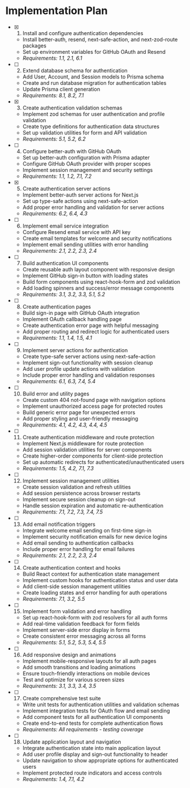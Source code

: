 # Implementation Plan

- [x] 1. Install and configure authentication dependencies

  - Install better-auth, resend, next-safe-action, and next-zod-route packages
  - Set up environment variables for GitHub OAuth and Resend
  - _Requirements: 1.1, 2.1, 6.1_

- [ ] 2. Extend database schema for authentication

  - Add User, Account, and Session models to Prisma schema
  - Create and run database migration for authentication tables
  - Update Prisma client generation
  - _Requirements: 8.1, 8.2, 7.1_

- [x] 3. Create authentication validation schemas

  - Implement zod schemas for user authentication and profile validation
  - Create type definitions for authentication data structures
  - Set up validation utilities for form and API validation
  - _Requirements: 5.1, 5.2, 6.2_

- [ ] 4. Configure better-auth with GitHub OAuth

  - Set up better-auth configuration with Prisma adapter
  - Configure GitHub OAuth provider with proper scopes
  - Implement session management and security settings
  - _Requirements: 1.1, 1.2, 7.1, 7.2_

- [x] 5. Create authentication server actions

  - Implement better-auth server actions for Next.js
  - Set up type-safe actions using next-safe-action
  - Add proper error handling and validation for server actions
  - _Requirements: 6.2, 6.4, 4.3_

- [ ] 6. Implement email service integration

  - Configure Resend email service with API key
  - Create email templates for welcome and security notifications
  - Implement email sending utilities with error handling
  - _Requirements: 2.1, 2.2, 2.3, 2.4_

- [ ] 7. Build authentication UI components

  - Create reusable auth layout component with responsive design
  - Implement GitHub sign-in button with loading states
  - Build form components using react-hook-form and zod validation
  - Add loading spinners and success/error message components
  - _Requirements: 3.1, 3.2, 3.3, 5.1, 5.2_

- [ ] 8. Create authentication pages

  - Build sign-in page with GitHub OAuth integration
  - Implement OAuth callback handling page
  - Create authentication error page with helpful messaging
  - Add proper routing and redirect logic for authenticated users
  - _Requirements: 1.1, 1.4, 1.5, 4.1_

- [ ] 9. Implement server actions for authentication

  - Create type-safe server actions using next-safe-action
  - Implement sign-out functionality with session cleanup
  - Add user profile update actions with validation
  - Include proper error handling and validation responses
  - _Requirements: 6.1, 6.3, 7.4, 5.4_

- [ ] 10. Build error and utility pages

  - Create custom 404 not-found page with navigation options
  - Implement unauthorized access page for protected routes
  - Build generic error page for unexpected errors
  - Add proper styling and user-friendly messaging
  - _Requirements: 4.1, 4.2, 4.3, 4.4, 4.5_

- [ ] 11. Create authentication middleware and route protection

  - Implement Next.js middleware for route protection
  - Add session validation utilities for server components
  - Create higher-order components for client-side protection
  - Set up automatic redirects for authenticated/unauthenticated users
  - _Requirements: 1.5, 4.2, 7.1, 7.3_

- [ ] 12. Implement session management utilities

  - Create session validation and refresh utilities
  - Add session persistence across browser restarts
  - Implement secure session cleanup on sign-out
  - Handle session expiration and automatic re-authentication
  - _Requirements: 7.1, 7.2, 7.3, 7.4, 7.5_

- [ ] 13. Add email notification triggers

  - Integrate welcome email sending on first-time sign-in
  - Implement security notification emails for new device logins
  - Add email sending to authentication callbacks
  - Include proper error handling for email failures
  - _Requirements: 2.1, 2.2, 2.3, 2.4_

- [ ] 14. Create authentication context and hooks

  - Build React context for authentication state management
  - Implement custom hooks for authentication status and user data
  - Add client-side session management utilities
  - Create loading states and error handling for auth operations
  - _Requirements: 7.1, 3.2, 5.5_

- [ ] 15. Implement form validation and error handling

  - Set up react-hook-form with zod resolvers for all auth forms
  - Add real-time validation feedback for form fields
  - Implement server-side error display in forms
  - Create consistent error messaging across all forms
  - _Requirements: 5.1, 5.2, 5.3, 5.4, 5.5_

- [ ] 16. Add responsive design and animations

  - Implement mobile-responsive layouts for all auth pages
  - Add smooth transitions and loading animations
  - Ensure touch-friendly interactions on mobile devices
  - Test and optimize for various screen sizes
  - _Requirements: 3.1, 3.3, 3.4, 3.5_

- [ ] 17. Create comprehensive test suite

  - Write unit tests for authentication utilities and validation schemas
  - Implement integration tests for OAuth flow and email sending
  - Add component tests for all authentication UI components
  - Create end-to-end tests for complete authentication flows
  - _Requirements: All requirements - testing coverage_

- [ ] 18. Update application layout and navigation
  - Integrate authentication state into main application layout
  - Add user profile display and sign-out functionality to header
  - Update navigation to show appropriate options for authenticated users
  - Implement protected route indicators and access controls
  - _Requirements: 1.4, 7.1, 4.2_
